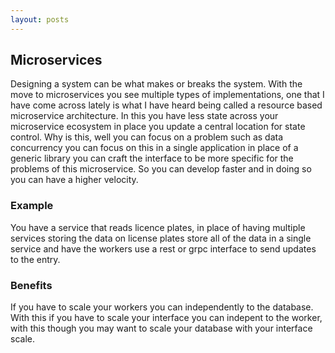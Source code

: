```yaml
---
layout: posts
---
```


## Microservices

Designing a system can be what makes or breaks the system. With the move to microservices you see multiple types of implementations, one that I have come across lately is what I have heard being called a resource based microservice architecture. In this you have less state across your microservice ecosystem in place you update a central location for state control. Why is this, well you can focus on a problem such as data concurrency you can focus on this in a single application in place of a generic library you can craft the interface to be more specific for the problems of this microservice. So you can develop faster and in doing so you can have a higher velocity.

### Example

You have a service that reads licence plates, in place of having multiple services storing the data on license plates store all of the data in a single service and have the workers use a rest or grpc interface to send updates to the entry.

### Benefits

If you have to scale your workers you can independently to the database. With this if you have to scale your interface you can indepent to the worker, with this though you may want to scale your database with your interface scale. 
